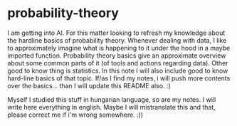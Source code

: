 # probability-theory

I am getting into AI. For this matter looking to refresh my knowledge about the hardline basics of probability theory. Whenever dealing with data, I like to approximately imagine what is happening to it under the hood in a maybe imported function. Probability theory basics give an approximate overview about some common parts of it (of tools and actions regarding data). Other good to know thing is statistics. In this note I will also include good to know hard-line basics of that topic. If/as I find my notes, i will push more contents over the basics... than I will update this README also. :)

Myself I studied this stuff in hungarian language, so are my notes. I will write here everything in english. Maybe I will mistranslate this and that, please correct me if i'm wrong somewhere. :))
